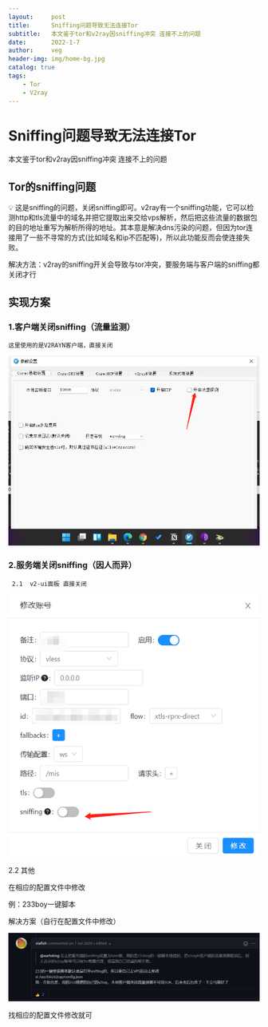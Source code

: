 ```yaml
---
layout:     post
title:      Sniffing问题导致无法连接Tor
subtitle:   本文鉴于tor和v2ray因sniffing冲突 连接不上的问题
date:       2022-1-7
author:     veg
header-img: img/home-bg.jpg
catalog: true
tags:
    - Tor
    - V2ray
---
```

# Sniffing问题导致无法连接Tor

本文鉴于tor和v2ray因sniffing冲突 连接不上的问题

## Tor的sniffing问题

<aside>
💡 这是sniffing的问题，关闭sniffing即可。v2ray有一个sniffing功能，它可以检测http和tls流量中的域名并把它提取出来交给vps解析，然后把这些流量的数据包的目的地址重写为解析所得的地址。其本意是解决dns污染的问题，但因为tor连接用了一些不寻常的方式(比如域名和ip不匹配等)，所以此功能反而会使连接失败。

</aside>

解决方法：v2ray的sniffing开关会导致与tor冲突，要服务端与客户端的sniffing都关闭才行

## 实现方案

### 1.客户端关闭sniffing（流量监测）

    这里使用的是V2RAYN客户端，直接关闭

![](https://raw.githubusercontent.com/vveg26/ImageHosting/master/proxy/question/tor/tor_q3.png)

### 2.服务端关闭sniffing（因人而异）

     2.1  v2-ui面板 直接关闭

![](https://raw.githubusercontent.com/vveg26/ImageHosting/master/proxy/question/tor/tor_q1.png)

2.2 其他

  在相应的配置文件中修改

例：233boy一键脚本

解决方案（自行在配置文件中修改）

![](https://raw.githubusercontent.com/vveg26/ImageHosting/master/proxy/question/tor/tor_q2.png)

找相应的配置文件修改就可